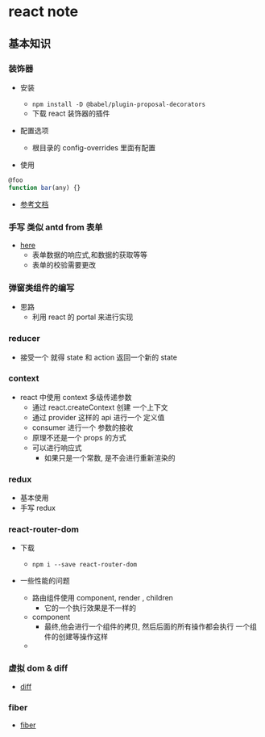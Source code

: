 # react note

## 基本知识

### 装饰器

- 安装

  - `npm install -D @babel/plugin-proposal-decorators`
  - 下载 react 装饰器的插件

- 配置选项

  - 根目录的 config-overrides 里面有配置

- 使用

```js
@foo
function bar(any) {}
```

- [参考文档](https://blog.csdn.net/lfy_wybss/article/details/122079178)

### 手写 类似 antd from 表单

- [here](../src/view/antd/components/Xfrom.js)
  - 表单数据的响应式,和数据的获取等等
  - 表单的校验需要更改

### 弹窗类组件的编写

- 思路
  - 利用 react 的 portal 来进行实现

### reducer

- 接受一个 就得 state 和 action 返回一个新的 state

### context

- react 中使用 context 多级传递参数
  - 通过 react.createContext 创建 一个上下文
  - 通过 provider 这样的 api 进行一个 定义值
  - consumer 进行一个 参数的接收
  - 原理不还是一个 props 的方式
  - 可以进行响应式
    - 如果只是一个常数, 是不会进行重新渲染的

### redux

- 基本使用
- 手写 redux

### react-router-dom

- 下载

  - `npm i --save react-router-dom`

- 一些性能的问题
  - 路由组件使用 component, render , children
    - 它的一个执行效果是不一样的
  - component
    - 最终,他会进行一个组件的拷贝, 然后后面的所有操作都会执行 一个组件的创建等操作这样
  -

### 虚拟 dom & diff

- [diff](./document/diff.md)

### fiber

- [fiber](./document/fiber.md)

